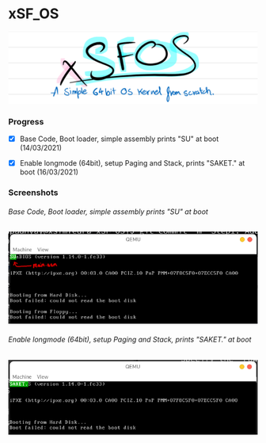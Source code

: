 # xSF_OS
![](https://github.com/Saket-Upadhyay/xSF_OS/blob/main/screenshots/Step1/xSFOSpen.png)
### Progress

- [x] Base Code, Boot loader, simple assembly prints "SU" at boot (14/03/2021)
- [x] Enable longmode (64bit), setup Paging and Stack, prints "SAKET." at boot (16/03/2021)


### Screenshots 

###### Base Code, Boot loader, simple assembly prints "SU" at boot 
![](https://github.com/Saket-Upadhyay/xSF_OS/blob/main/screenshots/Step1/Step1.png)

###### Enable longmode (64bit), setup Paging and Stack, prints "SAKET." at boot
![](https://github.com/Saket-Upadhyay/xSF_OS/blob/main/screenshots/Step2/step2.png)

